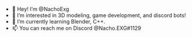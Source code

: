 - 👋 Hey! I’m @NachoExg
- 👀 I’m interested in 3D modeling, game development, and discord bots!
- 🌱 I’m currently learning Blender, C++.
- 📫 You can reach me on Discord @Nacho.EXG#1129

<!---
NachoExg/NachoExg is a ✨ special ✨ repository because its `README.md` (this file) appears on your GitHub profile.
You can click the Preview link to take a look at your changes.
--->
